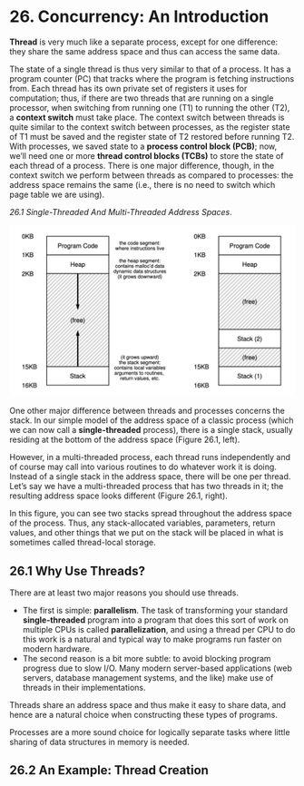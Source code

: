 # 26. Concurrency: An Introduction

**Thread** is very much like a separate process, except for one difference:
they share the same address space and thus can access the same data.

The state of a single thread is thus very similar to that of a process. It has
a program counter (PC) that tracks where the program is fetching instructions
from. Each thread has its own private set of registers it uses for computation;
thus, if there are two threads that are running on a single processor, when
switching from running one (T1) to running the other (T2), a **context switch**
must take place. The context switch between threads is quite similar to the
context switch between processes, as the register state of T1 must be saved and
the register state of T2 restored before running T2. With processes, we saved
state to a **process control block (PCB)**; now, we’ll need one or more
**thread control blocks (TCBs)** to store the state of each thread of a
process. There is one major difference, though, in the context switch we
perform between threads as compared to processes: the address space remains the
same (i.e., there is no need to switch which page table we are using).

*26.1 Single-Threaded And Multi-Threaded Address Spaces*.

![Single-Threaded And Multi-Threaded Address Spaces](images/26_1_threads_address_spaces.png)

One other major difference between threads and processes concerns the stack. In
our simple model of the address space of a classic process (which we can now
call a **single-threaded** process), there is a single stack, usually residing
at the bottom of the address space (Figure 26.1, left).

However, in a multi-threaded process, each thread runs independently and of
course may call into various routines to do whatever work it is doing. Instead
of a single stack in the address space, there will be one per thread. Let’s say
we have a multi-threaded process that has two threads in it; the resulting
address space looks different (Figure 26.1, right).

In this figure, you can see two stacks spread throughout the address space of
the process. Thus, any stack-allocated variables, parameters, return values,
and other things that we put on the stack will be placed in what is sometimes
called thread-local storage.

## 26.1 Why Use Threads?

There are at least two major reasons you should use threads.

- The first is simple: **parallelism**. The task of transforming your standard
  **single-threaded** program into a program that does this sort of work on
  multiple CPUs is called **parallelization**, and using a thread per CPU to do
  this work is a natural and typical way to make programs run faster on modern
  hardware.
- The second reason is a bit more subtle: to avoid blocking program progress
  due to slow I/O. Many modern server-based applications (web servers, database
  management systems, and the like) make use of threads in their
  implementations.

Threads share an address space and thus make it easy to share data, and hence
are a natural choice when constructing these types of programs.

Processes are a more sound choice for logically separate tasks where little
sharing of data structures in memory is needed.

## 26.2 An Example: Thread Creation
